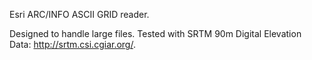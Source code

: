 Esri ARC/INFO ASCII GRID reader.

Designed to handle large files. Tested with SRTM 90m Digital Elevation Data: http://srtm.csi.cgiar.org/.
